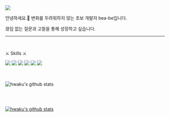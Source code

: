 <img src="https://capsule-render.vercel.app/api?type=slice&color=auto&height=300&section=header&text=Hwaku&fontSize=90" />
  

안녕하세요.👋 변화를 두려워하지 않는 초보 개발자 bea-be입니다.  

끊임 없는 질문과 고찰을 통해 성장하고 싶습니다.

----
<br>

⚔️ Skills ⚔️  
  
<img src="https://img.shields.io/badge/-JAVA-d42828?style=flat&logo=Java&logoColor=f8fff7"/>
<img src="https://img.shields.io/badge/-Spring Boot-d97823?style=flat&logo=Spring&logoColor=f8fff7"/>
<img src="https://img.shields.io/badge/-HTML-d3d92b?style=flat&logo=HTML5&logoColor=f8fff7"/>
<img src="https://img.shields.io/badge/-CSS-4fc229?style=flat&logo=CSS Wizardry&logoColor=f8fff7"/>
<img src="https://img.shields.io/badge/-JavaScript-2961c2?style=flat&logo=JavaScript&logoColor=f8fff7"/>
<img src="https://img.shields.io/badge/-MySQL-2933c2?style=flat&logo=MySQL&logoColor=f8fff7"/>


<br>
<br>
<br>

![hwaku's github stats](https://github-readme-stats.vercel.app/api?username=hwaku&theme=dark&show_icons=true)

<br>
<br>

[![hwaku's github stats](https://github-readme-stats.vercel.app/api/top-langs/?username=hwaku&show_icons=true&hide_border=true&title_color=004386&icon_color=004386&layout=compact)](https://github.com/hwaku)
